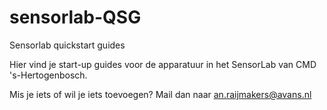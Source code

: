 # sensorlab-QSG
Sensorlab quickstart guides

Hier vind je start-up guides voor de apparatuur in het SensorLab van CMD 's-Hertogenbosch.

Mis je iets of wil je iets toevoegen?
Mail dan naar an.raijmakers@avans.nl
